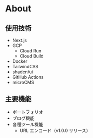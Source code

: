 # About

## 使用技術

- Next.js
- GCP
  - Cloud Run
  - Cloud Build
- Docker
- TailwindCSS
- shadcn/ui
- GitHub Actions
- microCMS

## 主要機能

- ポートフォリオ
- ブログ機能
- 各種ツール機能
  - URL エンコード（v1.0.0 リリース）
